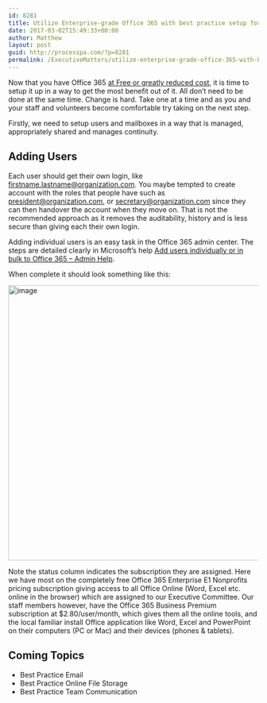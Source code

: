 ```yaml
---
id: 8281
title: Utilize Enterprise-grade Office 365 with best practice setup for your small Nonprofit organization
date: 2017-03-02T15:49:33+00:00
author: Matthew
layout: post
guid: http://processpa.com/?p=8281
permalink: /ExecutiveMatters/utilize-enterprise-grade-office-365-with-best-practice-setup-for-your-small-nonprofit-organization/
---
```

Now that you have Office 365 <a href="http://processpa.com/ExecutiveMatters/how-to-set-up-free-office-365-for-small-nonprofit-organizations-such-as-kindergartens-and-pcs-in-australia/" target="_blank">at Free or greatly reduced cost</a>, it is time to setup it up in a way to get the most benefit out of it. All don’t need to be done at the same time. Change is hard. Take one at a time and as you and your staff and volunteers become comfortable try taking on the next step.

Firstly, we need to setup users and mailboxes in a way that is managed, appropriately shared and manages continuity.

## Adding Users

Each user should get their own login, like <firstname.lastname@organization.com>. You maybe tempted to create account with the roles that people have such as <president@organization.com>, or <secretary@organization.com> since they can then handover the account when they move on. That is not the recommended approach as it removes the auditability, history and is less secure than giving each their own login.

Adding individual users is an easy task in the Office 365 admin center. The steps are detailed clearly in Microsoft’s help <a href="https://support.office.microsoft.com/en-us/article/Add-users-individually-or-in-bulk-to-Office-365-Admin-Help-1970f7d6-03b5-442f-b385-5880b9c256ec?ui=en-US&rs=en-US&ad=US" target="_blank">Add users individually or in bulk to Office 365 &#8211; Admin Help</a>.

When complete it should look something like this:

[<img title="image" style="border-top: 0px; border-right: 0px; background-image: none; border-bottom: 0px; padding-top: 0px; padding-left: 0px; border-left: 0px; display: inline; padding-right: 0px" border="0" alt="image" src="http://processpa.com/wp-content/uploads/2017/03/image_thumb.png" width="1024" height="554" />](http://processpa.com/wp-content/uploads/2017/03/image-4.png)

Note the status column indicates the subscription they are assigned. Here we have most on the completely free Office 365 Enterprise E1 Nonprofits pricing subscription giving access to all Office Online (Word, Excel etc. online in the browser) which are assigned to our Executive Committee. Our staff members however, have the Office 365 Business Premium subscription at $2.80/user/month, which gives them all the online tools, and the local familiar install Office application like Word, Excel and PowerPoint on their computers (PC or Mac) and their devices (phones & tablets).

## Coming Topics

  * Best Practice Email
  * Best Practice Online File Storage
  * Best Practice Team Communication
